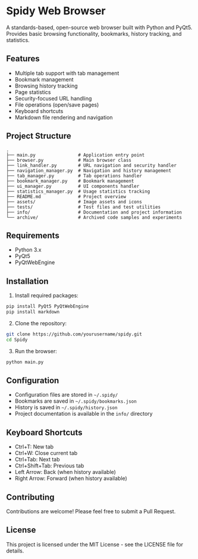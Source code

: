 # Spidy Web Browser

A standards-based, open-source web browser built with Python and PyQt5. Provides basic browsing functionality, bookmarks, history tracking, and statistics.

## Features

- Multiple tab support with tab management
- Bookmark management
- Browsing history tracking
- Page statistics
- Security-focused URL handling
- File operations (open/save pages)
- Keyboard shortcuts
- Markdown file rendering and navigation

## Project Structure

```
.
├── main.py                # Application entry point
├── browser.py             # Main browser class
├── link_handler.py        # URL navigation and security handler
├── navigation_manager.py  # Navigation and history management
├── tab_manager.py         # Tab operations handler
├── bookmark_manager.py    # Bookmark management
├── ui_manager.py          # UI components handler
├── statistics_manager.py  # Usage statistics tracking
├── README.md              # Project overview
├── assets/                # Image assets and icons
├── tests/                 # Test files and test utilities
├── info/                  # Documentation and project information
└── archive/               # Archived code samples and experiments
```

## Requirements

- Python 3.x
- PyQt5
- PyQtWebEngine

## Installation

1. Install required packages:
```bash
pip install PyQt5 PyQtWebEngine
pip install markdown
```

2. Clone the repository:
```bash
git clone https://github.com/yourusername/spidy.git
cd Spidy
```

3. Run the browser:
```bash
python main.py
```

## Configuration

- Configuration files are stored in `~/.spidy/`
- Bookmarks are saved in `~/.spidy/bookmarks.json`
- History is saved in `~/.spidy/history.json`
- Project documentation is available in the `info/` directory

## Keyboard Shortcuts

- Ctrl+T: New tab
- Ctrl+W: Close current tab
- Ctrl+Tab: Next tab
- Ctrl+Shift+Tab: Previous tab
- Left Arrow: Back (when history available)
- Right Arrow: Forward (when history available)

## Contributing

Contributions are welcome! Please feel free to submit a Pull Request.

## License

This project is licensed under the MIT License - see the LICENSE file for details.

